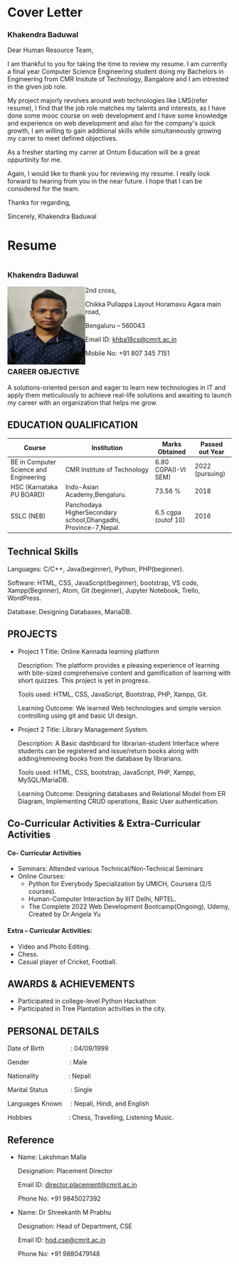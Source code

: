 <!-- Cover letter -->
# Cover Letter

### Khakendra Baduwal
Dear Human Resource Team,

I am thankful to you for taking the time to review my resume. I am currently a final year Computer Science Engineering student doing my Bachelors in Engineering from CMR Insitute of Technology, Bangalore and I am intrested in the given job role.

My project majorly revolves around web technologies like LMS(refer resume), I find that the job role matches my talents and interests, as I have done some mooc course on web development and I have some knowledge and experience on web development and also for the company's quick growth, I am willing to gain additional skills while simultaneously growing my carrer to meet defined objectives.

As a fresher starting my carrer at Ontum Education will be a great oppurtinity for me. 

Again, I would like to thank you for reviewing my resume. I really look forward to hearing from you in the near future.
I hope that I can be considered for the team.

Thanks for regarding,

Sincerely,
Khakendra Baduwal


# Resume

<!-- My RESUME -->
#
### Khakendra Baduwal

<img align="left" width="175" height="175" src="Passportphoto.jpeg">

2nd cross,

Chikka Pullappa Layout
Horamavu Agara main road,

Bengaluru – 560043


Email ID: khba18cs@cmrit.ac.in

Mobile No: +91 807 345 7151



### CAREER OBJECTIVE

A solutions-oriented person and eager to learn new technologies in IT and apply them meticulously
to achieve real-life solutions and awaiting to launch my career with an organization that helps me
grow.

## EDUCATION QUALIFICATION
<!-- | **EDUCATION QUALIFICATION** |
|---| -->

| **Course** | **Institution** | **Marks Obtained** | **Passed out Year** |
|--------| ----------- | -------------- | ----------------|
| BE in Computer Science and Engineering | CMR Institute of Technology | 6.80 CGPA(I-VI SEM) | 2022 (pursuing) |
| HSC (Karnataka PU BOARD) | Indo-Asian Academy,Bengaluru. | 73.56 % | 2018 |
| SSLC (NEB) | Panchodaya HigherSecondary school,Dhangadhi, Province-7,Nepal. | 6.5 cgpa (outof 10) | 2016 |

## Technical Skills
<!-- | **Technical Skills** |
|---| -->

Languages: C/C++, Java(beginner), Python, PHP(beginner).

Software: HTML, CSS, JavaScript(beginner), bootstrap, VS code, Xampp(Beginner), Atom, Git
(beginner), Jupyter Notebook, Trello, WordPress.

Database: Designing Databases, MariaDB.


## PROJECTS
<!-- | **PROJECTS** |
|---| -->

- Project 1
    Title: Online Kannada learning platform
    
    Description: The platform provides a pleasing experience of learning with bite-sized
    comprehensive content and gamification of learning with short quizzes. This project is yet in
    progress.
    
    Tools used: HTML, CSS, JavaScript, Bootstrap, PHP, Xampp, Git.
    
    Learning Outcome: We learned Web technologies and simple version controlling using git and
    basic UI design.
    
- Project 2
    Title: Library Management System.
    
    Description: A Basic dashboard for librarian-student Interface where students can be registered
    and issue/return books along with adding/removing books from the database by librarians.
    
    Tools used: HTML, CSS, bootstrap, JavaScript, PHP, Xampp, MySQL/MariaDB.
    
    Learning Outcome: Designing databases and Relational Model from ER Diagram, Implementing
    CRUD operations, Basic User authentication.


## Co-Curricular Activities & Extra-Curricular Activities

#### Co- Curricular Activities

- Seminars: Attended various Technical/Non-Technical Seminars
- Online Courses:
    - Python for Everybody Specialization by UMICH, Coursera (2/5 courses).
    - Human-Computer Interaction by IIIT Delhi, NPTEL.
    - The Complete 2022 Web Development Bootcamp(Ongoing), Udemy, Created by Dr.Angela Yu

#### Extra – Curricular Activities:

- Video and Photo Editing.
- Chess.
- Casual player of Cricket, Football.

## AWARDS & ACHIEVEMENTS

- Participated in college-level Python Hackathon
- Participated in Tree Plantation activities in the
    city.

## PERSONAL DETAILS

Date of Birth &nbsp; &nbsp; &nbsp; &nbsp; &nbsp; &nbsp; &nbsp; : 04/09/1999

Gender &nbsp; &nbsp; &nbsp; &nbsp; &nbsp; &nbsp; &nbsp; &nbsp; &nbsp; &nbsp; &nbsp; : Male

Nationality &nbsp; &nbsp; &nbsp; &nbsp; &nbsp; &nbsp; &nbsp; &nbsp; : Nepali

Marital Status  &nbsp; &nbsp; &nbsp; &nbsp; &nbsp; &nbsp; : Single

Languages Known &nbsp; &nbsp; : Nepali, Hindi, and English

Hobbies &nbsp; &nbsp; &nbsp; &nbsp; &nbsp; &nbsp; &nbsp; &nbsp; &nbsp; &nbsp; : Chess, Travelling, Listening Music.

## Reference

- Name: Lakshman Malla

    Designation: Placement Director
    
    Email ID: director.placement@cmrit.ac.in
    
    Phone No: +91 9845027392
    
- Name: Dr Shreekanth M Prabhu

    Designation: Head of Department, CSE
    
    Email ID: hod.cse@cmrit.ac.in 
    
    Phone No: +91 9880479148



